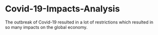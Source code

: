 # Covid-19-Impacts-Analysis
The outbreak of Covid-19 resulted in a lot of restrictions which resulted in so many impacts on the global economy.
